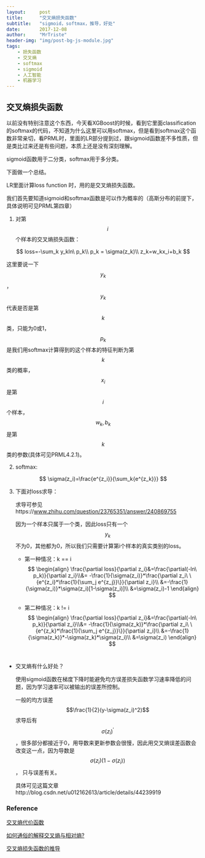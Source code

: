 ```yaml
---
layout:     post
title:      "交叉熵损失函数"
subtitle:   "sigmoid，softmax，推导，好处"
date:       2017-12-08
author:     "MrTriste"
header-img: "img/post-bg-js-module.jpg"
tags:
    - 损失函数
    - 交叉熵
    - softmax
    - sigmoid
    - 人工智能
    - 机器学习
---
```


## 交叉熵损失函数

以前没有特别注意这个东西，今天看XGBoost的时候，看到它里面classification的softmax的代码，不知道为什么这里可以用softmax，但是看到softmax这个函数非常亲切，看PRML时，里面的LR部分提到过，跟sigmoid函数差不多性质，但是类比过来还是有些问题，本质上还是没有深刻理解。

sigmoid函数用于二分类，softmax用于多分类。

下面做一个总结。

LR里面计算loss function 时，用的是交叉熵损失函数。

我们首先要知道sigmoid和softmax函数是可以作为概率的（高斯分布的前提下，具体说明可见PRML第四章）

1. 对第$$i$$个样本的交叉熵损失函数：

$$
loss=-\sum_k y_kln\ p_k\\
p_k = \sigma(z_k)\\
z_k=w_kx_i+b_k
$$

这里要说一下$$y_k$$，$$y_k$$代表是否是第$$k$$类，只能为0或1，$$p_k$$是我们用softmax计算得到的这个样本的特征判断为第$$k$$类的概率，$$x_i$$是第$$i$$ 个样本，$$w_k,b_k$$ 是第$$k$$ 类的参数(具体可见PRML4.2.1)。

2. softmax:

$$
\sigma(z_i)=\frac{e^{z_i}}{\sum_k{e^{z_k}}}
$$

3. 下面对loss求导：

   求导可参见https://www.zhihu.com/question/23765351/answer/240869755

   因为一个样本只属于一个类，因此loss只有一个$$y_k$$ 不为0，其他都为0，所以我们只需要计算第i个样本的真实类别的loss。

   - 第一种情况：k == i
     $$
     \begin{align}
     \frac{\partial loss}{\partial z_i}&=\frac{\partial(-ln\ p_k)}{\partial z_i}\\&=
     -\frac{1}{\sigma(z_i)}*\frac{\partial z_i\ \{e^{z_i}*\frac{1}{\sum_j e^{z_j}}\}}{\partial z_i}\\
     &=-\frac{1}{\sigma(z_i)}*\sigma(z_i)[1-\sigma(z_i)]\\
     &=\sigma(z_i)-1
     \end{align}
     $$

   - 第二种情况：k != i
     $$
     \begin{align}
     \frac{\partial loss}{\partial z_i}&=\frac{\partial(-ln\ p_k)}{\partial z_i}\\&=
     -\frac{1}{\sigma(z_k)}*\frac{\partial z_i\ \{e^{z_k}*\frac{1}{\sum_j e^{z_j}}\}}{\partial z_i}\\
     &=-\frac{1}{\sigma(z_k)}*-\sigma(z_k)*\sigma(z_i)\\
     &=\sigma(z_i)
     \end{align}
     $$
     ​


- 交叉熵有什么好处？

  使用sigmoid函数在梯度下降时能避免均方误差损失函数学习速率降低的问题，因为学习速率可以被输出的误差所控制。

  一般的均方误差$$\frac{1}{2}(y-\sigma(z_i)^2)$$求导后有$$\sigma(z_i)^{'}$$ ，很多部分都接近于0，用导数来更新参数会很慢，因此用交叉熵误差函数会改变这一点，因为导数是$$\sigma(z_i)(1-\sigma(z_i))$$， 只与误差有关。

  具体可见这篇文章http://blog.csdn.net/u012162613/article/details/44239919



### Reference

[交叉熵代价函数](http://blog.csdn.net/u012162613/article/details/44239919)

[如何通俗的解释交叉熵与相对熵?](https://www.zhihu.com/question/41252833/answer/108777563)

[交叉熵损失函数的推导](http://blog.csdn.net/jasonzzj/article/details/52017438)

